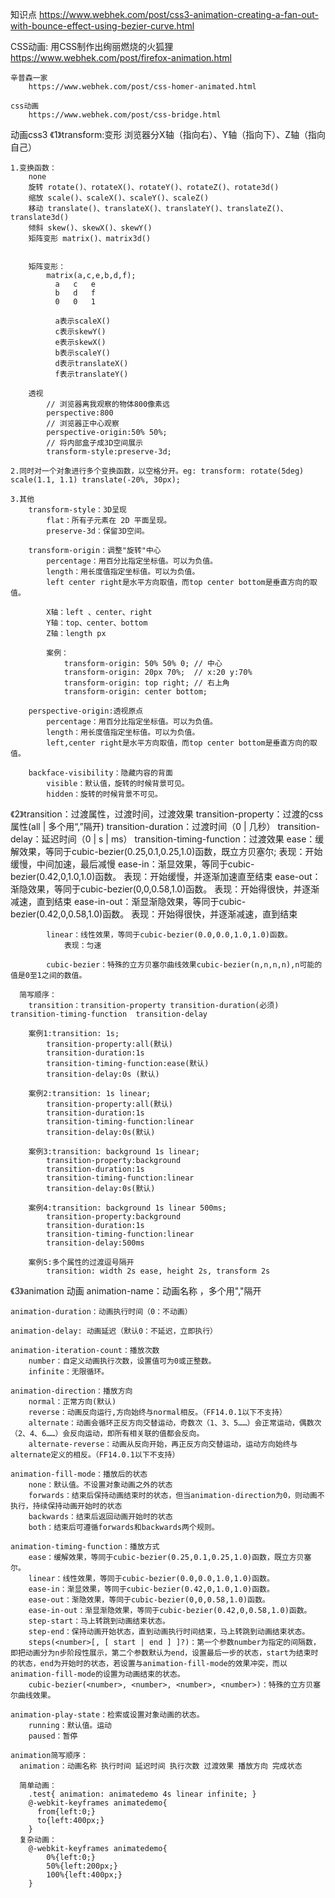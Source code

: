 知识点
	https://www.webhek.com/post/css3-animation-creating-a-fan-out-with-bounce-effect-using-bezier-curve.html

CSS动画:
	用CSS制作出绚丽燃烧的火狐狸
		https://www.webhek.com/post/firefox-animation.html
	
	辛普森一家
		https://www.webhek.com/post/css-homer-animated.html
	
	css动画
		https://www.webhek.com/post/css-bridge.html
  

动画css3
《1》transform:变形
	浏览器分X轴（指向右）、Y轴（指向下）、Z轴（指向自己）
	
    1.变换函数：
		none
		旋转 rotate()、rotateX()、rotateY()、rotateZ()、rotate3d()
		缩放 scale()、scaleX()、scaleY()、scaleZ()
		移动 translate()、translateX()、translateY()、translateZ()、translate3d()
		倾斜 skew()、skewX()、skewY()
		矩阵变形 matrix()、matrix3d()
		
		
		矩阵变形：
			matrix(a,c,e,b,d,f);
			  a   c   e
			  b   d   f
			  0   0   1

			  a表示scaleX()
			  c表示skewY()
			  e表示skewX()
			  b表示scaleY()
			  d表示translateX()
			  f表示translateY()
			 
		透视 
			// 浏览器离我观察的物体800像素远
			perspective:800  
			// 浏览器正中心观察
			perspective-origin:50% 50%;
			// 将内部盒子成3D空间展示
			transform-style:preserve-3d;
				 
    2.同时对一个对象进行多个变换函数，以空格分开。eg: transform: rotate(5deg) scale(1.1, 1.1) translate(-20%, 30px);
        
	3.其他
		transform-style：3D呈现
			flat：所有子元素在 2D 平面呈现。
			preserve-3d：保留3D空间。
		
		transform-origin：调整"旋转"中心
			percentage：用百分比指定坐标值。可以为负值。
			length：用长度值指定坐标值。可以为负值。
			left center right是水平方向取值，而top center bottom是垂直方向的取值。
			
			X轴：left 、center、right
			Y轴：top、center、bottom
			Z轴：length px
			
			案例：
				transform-origin: 50% 50% 0; // 中心
				transform-origin: 20px 70%;  // x:20 y:70%
				transform-origin: top right; // 右上角
				transform-origin: center bottom; 
		
		perspective-origin:透视原点
			percentage：用百分比指定坐标值。可以为负值。
			length：用长度值指定坐标值。可以为负值。
			left,center right是水平方向取值，而top center bottom是垂直方向的取值。
			
		backface-visibility：隐藏内容的背面
			visible：默认值，旋转的时候背景可见。
			hidden：旋转的时候背景不可见。
		
      
《2》transition：过渡属性，过渡时间，过渡效果
      transition-property：过渡的css属性(all | 多个用“,”隔开)
      transition-duration：过渡时间（0 | 几秒）
      transition-delay：延迟时间（0 | s | ms）
      transition-timing-function：过渡效果
			ease：缓解效果，等同于cubic-bezier(0.25,0.1,0.25,1.0)函数，既立方贝塞尔;
				表现：开始缓慢，中间加速，最后减慢
			ease-in：渐显效果，等同于cubic-bezier(0.42,0,1.0,1.0)函数。
				表现：开始缓慢，并逐渐加速直至结束
			ease-out：渐隐效果，等同于cubic-bezier(0,0,0.58,1.0)函数。
				表现：开始得很快，并逐渐减速，直到结束
			ease-in-out：渐显渐隐效果，等同于cubic-bezier(0.42,0,0.58,1.0)函数。
				表现：开始得很快，并逐渐减速，直到结束

			linear：线性效果，等同于cubic-bezier(0.0,0.0,1.0,1.0)函数。
				表现：匀速

			cubic-bezier：特殊的立方贝塞尔曲线效果cubic-bezier(n,n,n,n),n可能的值是0至1之间的数值。
      
      简写顺序： 
		transition：transition-property transition-duration(必须) transition-timing-function  transition-delay 
	    
		案例1:transition: 1s;
			transition-property:all(默认)
			transition-duration:1s
			transition-timing-function:ease(默认)
			transition-delay:0s (默认)
		
		案例2:transition: 1s linear;
			transition-property:all(默认)
			transition-duration:1s
			transition-timing-function:linear
			transition-delay:0s(默认)
		
		案例3:transition: background 1s linear;
			transition-property:background
			transition-duration:1s
			transition-timing-function:linear
			transition-delay:0s(默认)
		
		案例4:transition: background 1s linear 500ms;
			transition-property:background
			transition-duration:1s
			transition-timing-function:linear
			transition-delay:500ms
	  
        案例5:多个属性的过渡逗号隔开
			transition: width 2s ease, height 2s, transform 2s
			
  
《3》animation 动画
    animation-name：动画名称 ，多个用","隔开
	
    animation-duration：动画执行时间（0：不动画）
	
    animation-delay: 动画延迟（默认0：不延迟，立即执行）
	
    animation-iteration-count：播放次数
		number：自定义动画执行次数，设置值可为0或正整数。
		infinite：无限循环。

    animation-direction：播放方向
		normal：正常方向(默认)
		reverse：动画反向运行,方向始终与normal相反。（FF14.0.1以下不支持）
		alternate：动画会循环正反方向交替运动，奇数次（1、3、5……）会正常运动，偶数次（2、4、6……）会反向运动，即所有相关联的值都会反向。
		alternate-reverse：动画从反向开始，再正反方向交替运动，运动方向始终与alternate定义的相反。（FF14.0.1以下不支持）

    animation-fill-mode：播放后的状态
		none：默认值。不设置对象动画之外的状态
		forwards：结束后保持动画结束时的状态，但当animation-direction为0，则动画不执行，持续保持动画开始时的状态
		backwards：结束后返回动画开始时的状态
		both：结束后可遵循forwards和backwards两个规则。

    animation-timing-function：播放方式
        ease：缓解效果，等同于cubic-bezier(0.25,0.1,0.25,1.0)函数，既立方贝塞尔。
        linear：线性效果，等同于cubic-bezier(0.0,0.0,1.0,1.0)函数。
        ease-in：渐显效果，等同于cubic-bezier(0.42,0,1.0,1.0)函数。
        ease-out：渐隐效果，等同于cubic-bezier(0,0,0.58,1.0)函数。
        ease-in-out：渐显渐隐效果，等同于cubic-bezier(0.42,0,0.58,1.0)函数。
        step-start：马上转跳到动画结束状态。
        step-end：保持动画开始状态，直到动画执行时间结束，马上转跳到动画结束状态。
        steps(<number>[, [ start | end ] ]?)：第一个参数number为指定的间隔数，即把动画分为n步阶段性展示，第二个参数默认为end，设置最后一步的状态，start为结束时的状态，end为开始时的状态，若设置与animation-fill-mode的效果冲突，而以animation-fill-mode的设置为动画结束的状态。
        cubic-bezier(<number>, <number>, <number>, <number>)：特殊的立方贝塞尔曲线效果。
    
    animation-play-state：检索或设置对象动画的状态。
        running：默认值。运动
        paused：暂停

    animation简写顺序：
      animation：动画名称 执行时间 延迟时间 执行次数 过渡效果 播放方向 完成状态

      简单动画：
		.test{ animation: animatedemo 4s linear infinite; }
        @-webkit-keyframes animatedemo{
          from{left:0;}
          to{left:400px;}
        }
      复杂动画：
        @-webkit-keyframes animatedemo{
            0%{left:0;}
            50%{left:200px;}
            100%{left:400px;}
        }


